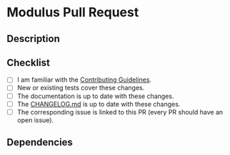 # Modulus Pull Request

## Description
<!-- Provide a standalone description of changes in this PR. -->
<!-- Reference any issues closed by this PR with "closes #1234". -->
<!-- Note: The pull request title will be included in the CHANGELOG. -->

## Checklist

- [ ] I am familiar with the [Contributing Guidelines](https://github.com/NVIDIA/modulus/blob/main/CONTRIBUTING.md).
- [ ] New or existing tests cover these changes.
- [ ] The documentation is up to date with these changes.
- [ ] The [CHANGELOG.md](https://github.com/NVIDIA/modulus/blob/main/CHANGELOG.md) is
up to date with these changes.
- [ ] The corresponding issue is linked to this PR (every PR should have an open issue).

## Dependencies

<!-- Call out any new dependencies needed if any -->